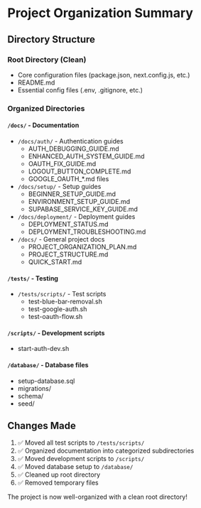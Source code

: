 # Project Organization Summary

## Directory Structure

### Root Directory (Clean)
- Core configuration files (package.json, next.config.js, etc.)
- README.md
- Essential config files (.env, .gitignore, etc.)

### Organized Directories

#### `/docs/` - Documentation
- `/docs/auth/` - Authentication guides
  - AUTH_DEBUGGING_GUIDE.md
  - ENHANCED_AUTH_SYSTEM_GUIDE.md
  - OAUTH_FIX_GUIDE.md
  - LOGOUT_BUTTON_COMPLETE.md
  - GOOGLE_OAUTH_*.md files
- `/docs/setup/` - Setup guides
  - BEGINNER_SETUP_GUIDE.md
  - ENVIRONMENT_SETUP_GUIDE.md
  - SUPABASE_SERVICE_KEY_GUIDE.md
- `/docs/deployment/` - Deployment guides
  - DEPLOYMENT_STATUS.md
  - DEPLOYMENT_TROUBLESHOOTING.md
- `/docs/` - General project docs
  - PROJECT_ORGANIZATION_PLAN.md
  - PROJECT_STRUCTURE.md
  - QUICK_START.md

#### `/tests/` - Testing
- `/tests/scripts/` - Test scripts
  - test-blue-bar-removal.sh
  - test-google-auth.sh
  - test-oauth-flow.sh

#### `/scripts/` - Development scripts
- start-auth-dev.sh

#### `/database/` - Database files
- setup-database.sql
- migrations/
- schema/
- seed/

## Changes Made
1. ✅ Moved all test scripts to `/tests/scripts/`
2. ✅ Organized documentation into categorized subdirectories
3. ✅ Moved development scripts to `/scripts/`
4. ✅ Moved database setup to `/database/`
5. ✅ Cleaned up root directory
6. ✅ Removed temporary files

The project is now well-organized with a clean root directory!
